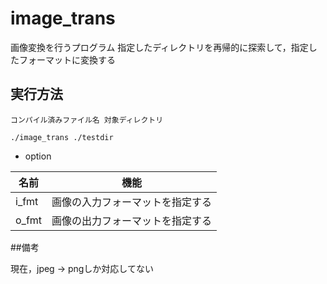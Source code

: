 # image_trans

画像変換を行うプログラム
指定したディレクトリを再帰的に探索して，指定したフォーマットに変換する

## 実行方法

`コンパイル済みファイル名 対象ディレクトリ`

```
./image_trans ./testdir
```

- option 

|名前|機能|
|----|----|
|i_fmt|画像の入力フォーマットを指定する|
|o_fmt|画像の出力フォーマットを指定する|

##備考

現在，jpeg -> pngしか対応してない
